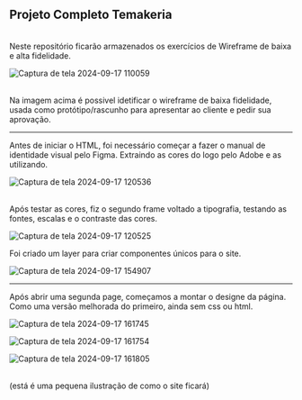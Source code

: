 ## Projeto Completo Temakeria
<br>
Neste repositório ficarão armazenados os exercícios de Wireframe de baixa e alta fidelidade.
<br>

![Captura de tela 2024-09-17 110059](https://github.com/user-attachments/assets/fb605f37-b579-4361-a012-57c76bb3ac49)

<br>
Na imagem acima é possivel idetificar o wireframe de baixa fidelidade, usada como protótipo/rascunho para apresentar ao cliente e pedir sua aprovação.
<hr>
Antes de iniciar o HTML, foi necessário começar a fazer o manual de identidade visual pelo Figma. Extraindo as cores do logo pelo Adobe e as utilizando.
<br>

![Captura de tela 2024-09-17 120536](https://github.com/user-attachments/assets/2caeb271-2b75-4af1-9696-e9f93c733c98)

<br>
Após testar as cores, fiz o segundo frame voltado a tipografia, testando as fontes, escalas e o contraste das cores.
<br>

![Captura de tela 2024-09-17 120525](https://github.com/user-attachments/assets/640c3e18-dcca-4436-8d64-6924489c391d)
<br>

Foi criado um layer para criar componentes únicos para o site.

![Captura de tela 2024-09-17 154907](https://github.com/user-attachments/assets/284becae-1653-42ba-9ff1-ff4c2ada4ac7)

<hr>

Após abrir uma segunda page, começamos a montar o designe da página. Como uma versão melhorada do primeiro, ainda sem css ou html.

![Captura de tela 2024-09-17 161745](https://github.com/user-attachments/assets/6c5e9e16-89c7-455b-899d-ca19c254f44a)

![Captura de tela 2024-09-17 161754](https://github.com/user-attachments/assets/d3eb5c79-ee4b-464d-8431-01179061b2fc)

![Captura de tela 2024-09-17 161805](https://github.com/user-attachments/assets/e6b953b4-a380-40ed-a0d0-568595fdf8fc)

<br>
(está é uma pequena ilustração de como o site ficará)




